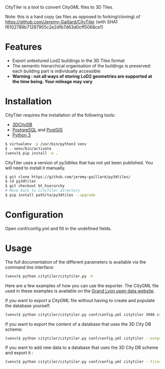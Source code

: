 CityTiler is a tool to convert CityGML files to 3D Tiles.

Note: this is a hard copy (as files as opposed to forking/cloning)
      of https://github.com/Jeremy-Gaillard/CityTiler
      (with SHA1 f6102789b71287955c2e2dfb7d63d0cff5068ce1)

# Features

- Export untextured Lod2 buildings in the 3D Tiles format
- The semantic hierarchical organisation of the buildings is preserved: each building part is individually accessible
- **Warning : not all ways of storing LoD2 geometries are supported at the time being. Your mileage may vary**

# Installation

CityTiler requires the installation of the following tools:
- [3DCityDB](https://www.3dcitydb.org/)
- [PostgreSQL](https://www.postgresql.org/) and [PostGIS](http://postgis.net/)
- [Python 3](https://www.python.org/)

```bash
$ virtualenv -p /usr/bin/python3 venv
$ . venv/bin/activate
(venv)$ pip install -e .
```

CityTiler uses a version of py3dtiles that has not yet been published. You will need to install it manually.

```bash
$ git clone https://github.com/jeremy-gaillard/py3dtiles/
$ cd py3dtiles
$ git checkout bt_hierarchy
# Move back to CityTiler directory
$ pip install path/to/py3dtiles --upgrade
```

# Configuration

Open conf/config.yml and fill in the undefined fields.

# Usage

The full documentation of the different parameters is available via the command line interface:

```bash
(venv)$ python citytiler/citytiler.py -h
```

Here are a few examples of how you can use the exporter. The CityGML file used in these examples is available on the [Grand Lyon open data website](https://data.grandlyon.com/localisation/maquette-3d-texturfe-de-la-commune-de-villeurbanne-mftropole-de-lyon/).

If you want to export a CityGML file without having to create and populate the database yourself:

```bash
(venv)$ python citytiler/citytiler.py conf/config.yml citytiler 3946 crs:EPSG::3946 --files 'VILLEURBANNE_2015/VILLEURBANNE_BATI_2015.gml' --output './tilesets'
```

If you want to export the content of a database that uses the 3D City DB scheme:

```bash
(venv)$ python citytiler/citytiler.py conf/config.yml citytiler --output './tilesets'
```

If you want to add new data to a database that uses the 3D City DB scheme and export it :

```bash
(venv)$ python citytiler/citytiler.py conf/config.yml citytiler --files 'VILLEURBANNE_2015/VILLEURBANNE_BATI_2015.gml' --output './tilesets' --append
```
